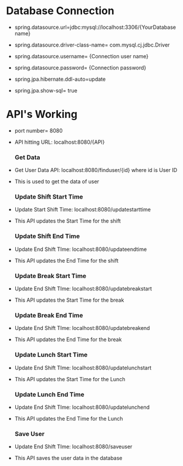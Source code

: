 
# Database Connection
- spring.datasource.url=jdbc:mysql://localhost:3306/{YourDatabase name}
- spring.datasource.driver-class-name= com.mysql.cj.jdbc.Driver
- spring.datasource.username= {Connection user name}

- spring.datasource.password= {Connection password}

- spring.jpa.hibernate.ddl-auto=update

- spring.jpa.show-sql= true


# API's Working
- port number= 8080
- API hitting URL: localhost:8080/{API}
   ###    Get Data
- Get User Data API: localhost:8080/finduser/{id} where id is User ID
- This is used to get the data of user

  ###     Update Shift Start Time
- Update Start Shift Time: localhost:8080/updatestarttime 
- This API updates the Start Time for the shift

  ###     Update Shift End Time
- Update End Shift TIme: localhost:8080/updateendtime
- This API updates the End Time for the shift

  ###    Update Break Start Time
- Update End Shift TIme: localhost:8080/updatebreakstart
- This API updates the Start Time for the break

  ###    Update Break End Time
- Update End Shift TIme: localhost:8080/updatebreakend
- This API updates the End Time for the break

  ###    Update Lunch Start Time
- Update End Shift TIme: localhost:8080/updatelunchstart
- This API updates the Start Time for the Lunch

  ###    Update Lunch End Time
- Update End Shift TIme: localhost:8080/updatelunchend
- This API updates the End Time for the Lunch

  ###    Save User
- Update End Shift TIme: localhost:8080/saveuser
- This API saves the user data in the database